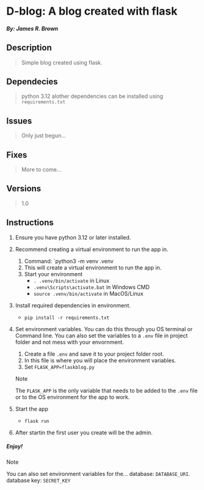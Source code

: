 
# D-blog: A blog created with flask

#### *By: James R. Brown*

## Description

> Simple blog created using flask.

## Dependecies

> python 3.12
> alother dependencies can be installed using `requirements.txt`

## Issues

> Only just begun...

## Fixes

> More to come...

## Versions

> 1.0

## Instructions

1. Ensure you have python 3.12 or later installed.
2. Recommend creating a virtual environment to run the app in.
    1. Command: `python3 -m venv .venv
    2. This will create a virtual environment to run the app in.
    3. Start your environment 
        - `. .venv/bin/activate` in Linux
        - `.venv\Scripts\activate.bat` in Windows CMD
        - `source .venv/bin/activate` in MacOS/Linux
3. Install required dependencies in environment.
    - `pip install -r requirements.txt`
4. Set environment variables.  You can do this through you OS terminal or Command line.  You can also set the variables to a `.env` file in project folder and not mess with your envornment.
    1. Create a file `.env` and save it to your project folder root.
    2. In this file is where you will place the environment variables.
    3. Set `FLASK_APP=flaskblog.py`

    > [!NOTE]
	> The `FLASK_APP` is the only variable that needs to be added to the `.env` file or to the OS environment for the app to work.

5. Start the app
    - `flask run`
6. After startin the first user you create will be the admin.

##### Enjoy!

> [!NOTE]
> You can also set environment variables for the...
> database: `DATABASE_URI`.
> database key: `SECRET_KEY`

